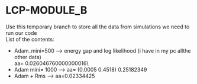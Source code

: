 # LCP-MODULE_B
Use this temporary branch to store all the data from simulations we need to run our code \
List of the contents:
- Adam_mini=500 --> energy gap and log likelihood (i have in my pc allthe other data)\
                    aa= 0.026046760000000016\
- Adam mini= 1000 --> aa= (0.0005 0.4518) 0.25182349
- Adam + Rms --> aa=0.02334425
